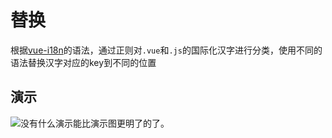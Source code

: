 # 替换
根据[vue-i18n](http://kazupon.github.io/vue-i18n/)的语法，通过正则对`.vue`和`.js`的国际化汉字进行分类，使用不同的语法替换汉字对应的key到不同的位置

## 演示
![没有什么演示能比演示图更明了的了。](/swift_i18n.gif)
